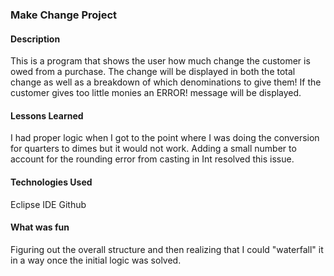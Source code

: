 ### Make Change Project

#### Description
This is a program that shows the user how much change the customer is owed from a purchase.
The change will be displayed in both the total change as well as a breakdown of which denominations to give them!  If the customer gives too little monies an ERROR! message will be displayed.
#### Lessons Learned

I had proper logic when I got to the point where I was doing the conversion for quarters to dimes but it would not work.  Adding a small number to account for the rounding error from casting in Int resolved this issue.

#### Technologies Used
Eclipse IDE
Github


#### What was fun
Figuring out the overall structure and then realizing that I could "waterfall"
it in a way once the initial logic was solved.
